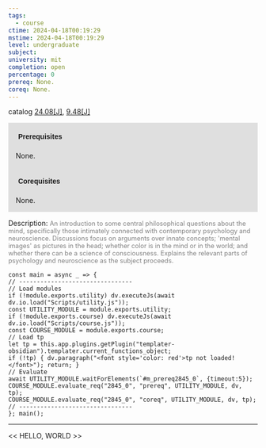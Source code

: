 ```yaml
---
tags:
  - course
ctime: 2024-04-18T00:19:29
mstime: 2024-04-18T00:19:29
level: undergraduate
subject: 
university: mit
completion: open
percentage: 0
prereq: None.
coreq: None.
---
```


catalog [24.08[J]](http://student.mit.edu/catalog/m24a.html#24.08), [9.48[J]](http://student.mit.edu/catalog/m9a.html#9.48)

<span style="display: block; padding: 15px; background-color: rgb(100, 100, 100, 0.2);"><font id="m_prereq2845_0" style="display: block; font-family: Arial, sans-serif; font-weight: bold; padding: 5px">Prerequisites</font><br><span id="prereq2845_0">None.</span></span>
<span style="display: block; padding: 15px; background-color: rgb(100, 100, 100, 0.2);"><font id="m_coreq2845_0" style="display: block; font-family: Arial, sans-serif; font-weight: bold; padding: 5px">Corequisites</font><br><span id="coreq2845_0">None.</span></span>

<font style="">Description:</font>
<font style="color: grey; font-size: 0.8rem;">An introduction to some central philosophical questions about the mind, specifically those intimately connected with contemporary psychology and neuroscience. Discussions focus on arguments over innate concepts; 'mental images' as pictures in the head; whether color is in the mind or in the world; and whether there can be a science of consciousness. Explains the relevant parts of psychology and neuroscience as the subject proceeds.</font>

```dataviewjs
const main = async _ => {
// --------------------------------
// Load modules
if (!module.exports.utility) dv.executeJs(await dv.io.load("Scripts/utility.js"));
const UTILITY_MODULE = module.exports.utility;
if (!module.exports.course) dv.executeJs(await dv.io.load("Scripts/course.js"));
const COURSE_MODULE = module.exports.course;
// Load tp
let tp = this.app.plugins.getPlugin("templater-obsidian").templater.current_functions_object;
if (!tp) { dv.paragraph("<font style='color: red'>tp not loaded!</font>"); return; }
// Evaluate
await UTILITY_MODULE.waitForElements(`#m_prereq2845_0`, {timeout:5});
COURSE_MODULE.evaluate_req("2845_0", "prereq", UTILITY_MODULE, dv, tp);
COURSE_MODULE.evaluate_req("2845_0", "coreq", UTILITY_MODULE, dv, tp);
// --------------------------------
}; main();
```

---

<< HELLO, WORLD >>
